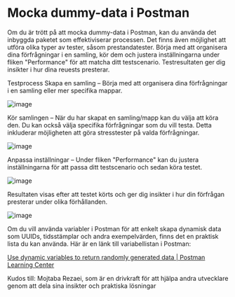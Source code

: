 #  Mocka dummy-data i Postman

Om du är trött på att mocka dummy-data i Postman, kan du använda det inbyggda paketet som effektiviserar processen. Det finns även möjlighet att utföra olika typer av tester, såsom prestandatester. Börja med att organisera dina förfrågningar i en samling, kör dem och justera inställningarna under fliken "Performance" för att matcha ditt testscenario. Testresultaten ger dig insikter i hur dina reuests presterar.

Testprocess
Skapa en samling – Börja med att organisera dina förfrågningar i en samling eller mer specifika mappar.

![image](https://github.com/user-attachments/assets/f0b2df18-6d72-4196-a062-9ea5a6abda06)

Kör samlingen – När du har skapat en samling/mapp kan du välja att köra den. Du kan också välja specifika förfrågningar som du vill testa. Detta inkluderar möjligheten att göra stresstester på valda förfrågningar.

![image](https://github.com/user-attachments/assets/ef601aa5-d984-4e4e-9bfe-024719cd38d3)

Anpassa inställningar – Under fliken "Performance" kan du justera inställningarna för att passa ditt testscenario och sedan köra testet.

![image](https://github.com/user-attachments/assets/d8401d39-e71e-4d97-8f96-90cc1e52dc4a)

Resultaten visas efter att testet körts och ger dig insikter i hur din förfrågan presterar under olika förhållanden.

![image](https://github.com/user-attachments/assets/69ad84f2-035b-4051-b62b-db1341e855e3)

Om du vill använda variabler i Postman för att enkelt skapa dynamisk data som UUIDs, tidsstämplar och andra exempelvärden, finns det en praktisk lista du kan använda. Här är en länk till variabellistan i Postman:

[Use dynamic variables to return randomly generated data | Postman Learning Center](https://learning.postman.com/docs/tests-and-scripts/write-scripts/variables-list/) 

Kudos till: Mojtaba Rezaei, som är en drivkraft för att hjälpa andra utvecklare genom att dela sina insikter och praktiska lösningar
